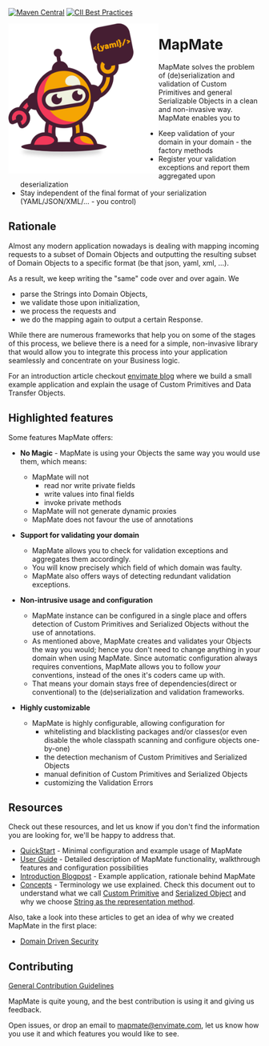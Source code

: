 [![Maven Central](https://maven-badges.herokuapp.com/maven-central/com.envimate.mapmate/core/badge.svg)](https://maven-badges.herokuapp.com/maven-central/com.envimate.mapmate/core)
[![CII Best Practices](https://bestpractices.coreinfrastructure.org/projects/2894/badge)](https://bestpractices.coreinfrastructure.org/projects/2894)

<img src="mapmate_logo.png" align="left"/>

# MapMate

MapMate solves the problem of (de)serialization and validation of Custom Primitives and general Serializable Objects 
in a clean and non-invasive way. MapMate enables you to 

* Keep validation of your domain in your domain - the factory methods
* Register your validation exceptions and report them aggregated upon deserialization
* Stay independent of the final format of your serialization (YAML/JSON/XML/... - you control)

## Rationale

Almost any modern application nowadays is dealing with mapping incoming requests to a subset of Domain Objects and 
outputting the resulting subset of Domain Objects to a specific format (be that json, yaml, xml, ...). 

As a result, we keep writing the "same" code over and over again. We 

* parse the Strings into Domain Objects, 
* we validate those upon initialization, 
* we process the requests and 
* we do the mapping again to output a certain Response.
 
While there are numerous frameworks that help you on some of the stages of this process, we believe there is a need for a simple,
 non-invasive library that would allow you to integrate this process into your application seamlessly and concentrate on 
 your Business logic.

For an introduction article checkout [envimate blog](https://blog.envimate.com/mapmate-intro) where we build a small
example application and explain the usage of Custom Primitives and Data Transfer Objects. 

## Highlighted features 
Some features MapMate offers:

 -  **No Magic** - MapMate is using your Objects the same way you would use them, which means:
    - MapMate will not 
        - read nor write private fields
        - write values into final fields 
        - invoke private methods
    - MapMate will not generate dynamic proxies
    - MapMate does not favour the use of annotations
        
 - **Support for validating your domain**
    - MapMate allows you to check for validation exceptions and aggregates them accordingly.
    - You will know precisely which field of which domain was faulty.
    - MapMate also offers ways of detecting redundant validation exceptions.
 - **Non-intrusive usage and configuration** 
    - MapMate instance can be configured in a single place and offers detection of Custom Primitives and Serialized 
        Objects without the use of annotations.
    - As mentioned above, MapMate creates and validates your Objects the way you would; hence you don't need to change
    anything in your domain when using MapMate. Since automatic configuration always requires conventions, MapMate allows
    you to follow _your_ conventions, instead of the ones it's coders came up with.
    -  That means your domain stays free of dependencies(direct or conventional) to the (de)serialization and validation 
    frameworks.  
 - **Highly customizable** 
    - MapMate is highly configurable, allowing configuration for 
        - whitelisting and blacklisting packages and/or classes(or even disable the whole classpath scanning and configure 
        objects one-by-one)
        - the detection mechanism of Custom Primitives and Serialized Objects
        - manual definition of Custom Primitives and Serialized Objects
        - customizing the Validation Errors

## Resources

Check out these resources, and let us know if you don't find the information you are looking for, 
we'll be happy to address that.

* [QuickStart](docs/QuickStart.md) - Minimal configuration and example usage of MapMate
* [User Guide](docs/UserGuide.md) - Detailed description of MapMate functionality, walkthrough features and configuration possibilities
* [Introduction Blogpost](https://github.com/envimate/mapmate) - Example application, rationale behind MapMate
* [Concepts](docs/Concepts.md) - Terminology we use explained. Check this document out to understand what we call [Custom Primitive](docs/Concepts.md#custom-primitives) and [Serialized Object](docs/Concepts.md#serialized-objects) and why we choose [String as the representation method](docs/Concepts.md#string-representation).

Also, take a look into these articles to get an idea of why we created MapMate in the first place:

* [Domain Driven Security](docs/articles/DomainDrivenSecurity.md)

## Contributing

[General Contribution Guidelines](https://github.com/envimate/.github/blob/master/CONTRIBUTING.md)

MapMate is quite young, and the best contribution is using it and giving us feedback.
 
Open issues, or drop an email to mapmate@envimate.com, let us know how you use it and which features you would like to see.
